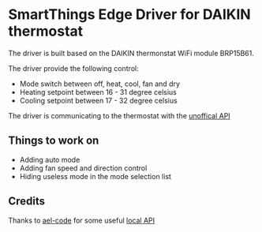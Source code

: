 SmartThings Edge Driver for DAIKIN thermostat
================

The driver is built based on the DAIKIN thermonstat WiFi module BRP15B61.

The driver provide the following control:
- Mode switch between off, heat, cool, fan and dry
- Heating setpoint between 16 - 31 degree celsius
- Cooling setpoint between 17 - 32 degree celsius

The driver is communicating to the thermostat with the [unoffical API](https://github.com/SUPA-Nicholas/daikin-aricon-py#readme)

Things to work on
-----------------
- Adding auto mode
- Adding fan speed and direction control
- Hiding useless mode in the mode selection list

Credits
-------

Thanks to [ael-code](https://github.com/ael-code) for some useful [local API](https://github.com/ael-code/daikin-aricon-pylib)